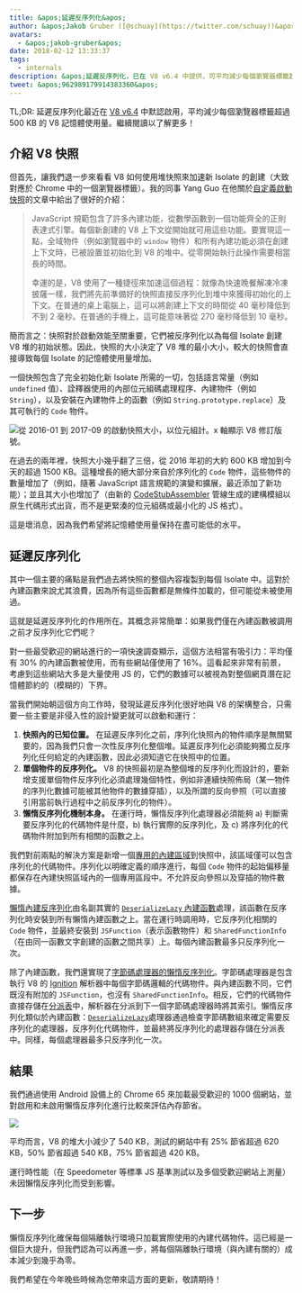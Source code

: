 ```yaml
---
title: &apos;延遲反序列化&apos;
author: &apos;Jakob Gruber ([@schuay](https://twitter.com/schuay))&apos;
avatars:
  - &apos;jakob-gruber&apos;
date: 2018-02-12 13:33:37
tags:
  - internals
description: &apos;延遲反序列化，已在 V8 v6.4 中提供，可平均減少每個瀏覽器標籤超過 500 KB 的 V8 記憶體使用量。&apos;
tweet: &apos;962989179914383360&apos;
---
```

TL;DR: 延遲反序列化最近在 [V8 v6.4](/blog/v8-release-64) 中默認啟用，平均減少每個瀏覽器標籤超過 500 KB 的 V8 記憶體使用量。繼續閱讀以了解更多！

## 介紹 V8 快照

但首先，讓我們退一步來看看 V8 如何使用堆快照來加速新 Isolate 的創建（大致對應於 Chrome 中的一個瀏覽器標籤）。我的同事 Yang Guo 在他關於[自定義啟動快照](/blog/custom-startup-snapshots)的文章中給出了很好的介紹：

<!--truncate-->
> JavaScript 規範包含了許多內建功能，從數學函數到一個功能齊全的正則表達式引擎。每個新創建的 V8 上下文從開始就可用這些功能。要實現這一點，全域物件（例如瀏覽器中的 `window` 物件）和所有內建功能必須在創建上下文時，已被設置並初始化到 V8 的堆中。從零開始執行此操作需要相當長的時間。
> 
> 幸運的是，V8 使用了一種捷徑來加速這個過程：就像為快速晚餐解凍冷凍披薩一樣，我們將先前準備好的快照直接反序列化到堆中來獲得初始化的上下文。在普通的桌上電腦上，這可以將創建上下文的時間從 40 毫秒降低到不到 2 毫秒。在普通的手機上，這可能意味著從 270 毫秒降低到 10 毫秒。

簡而言之：快照對於啟動效能至關重要，它們被反序列化以為每個 Isolate 創建 V8 堆的初始狀態。因此，快照的大小決定了 V8 堆的最小大小，較大的快照會直接導致每個 Isolate 的記憶體使用量增加。

一個快照包含了完全初始化新 Isolate 所需的一切，包括語言常量（例如 `undefined` 值）、詮釋器使用的內部位元組碼處理程序、內建物件（例如 `String`），以及安裝在內建物件上的函數（例如 `String.prototype.replace`）及其可執行的 `Code` 物件。

![從 2016-01 到 2017-09 的啟動快照大小，以位元組計。x 軸顯示 V8 修訂版號。](/_img/lazy-deserialization/startup-snapshot-size.png)

在過去的兩年裡，快照大小幾乎翻了三倍，從 2016 年初的大約 600 KB 增加到今天的超過 1500 KB。這種增長的絕大部分來自於序列化的 `Code` 物件，這些物件的數量增加了（例如，隨著 JavaScript 語言規範的演變和擴展，最近添加了新功能）；並且其大小也增加了（由新的 [CodeStubAssembler](/blog/csa) 管線生成的建構模組以原生代碼形式出貨，而不是更緊湊的位元組碼或最小化的 JS 格式）。

這是壞消息，因為我們希望將記憶體使用量保持在盡可能低的水平。

## 延遲反序列化

其中一個主要的痛點是我們過去將快照的整個內容複製到每個 Isolate 中。這對於內建函數來說尤其浪費，因為所有這些函數都是無條件加載的，但可能從未被使用過。

這就是延遲反序列化的作用所在。其概念非常簡單：如果我們僅在內建函數被調用之前才反序列化它們呢？

對一些最受歡迎的網站進行的一項快速調查顯示，這個方法相當有吸引力：平均僅有 30% 的內建函數被使用，而有些網站僅使用了 16%。這看起來非常有前景，考慮到這些網站大多是大量使用 JS 的，它們的數據可以被視為對整個網頁潛在記憶體節約的（模糊的）下界。

當我們開始朝這個方向工作時，發現延遲反序列化很好地與 V8 的架構整合，只需要一些主要是非侵入性的設計變更就可以啟動和運行：

1. **快照內的已知位置。** 在延遲反序列化之前，序列化快照內的物件順序是無關緊要的，因為我們只會一次性反序列化整個堆。延遲反序列化必須能夠獨立反序列化任何給定的內建函數，因此必須知道它在快照中的位置。
2. **單個物件的反序列化。** V8 的快照最初是為整個堆的反序列化而設計的，要新增支援單個物件反序列化必須處理幾個特性，例如非連續快照佈局（某一物件的序列化數據可能被其他物件的數據穿插），以及所謂的反向參照（可以直接引用當前執行過程中之前反序列化的物件）。
3. **懶惰反序列化機制本身。** 在運行時，懶惰反序列化處理器必須能夠 a) 判斷需要反序列化的代碼物件是什麼，b) 執行實際的反序列化，及 c) 將序列化的代碼物件附加到所有相關的函數之上。

我們對前兩點的解決方案是新增一個[專用的內建區域](https://cs.chromium.org/chromium/src/v8/src/snapshot/snapshot.h?l=55&rcl=f5b1d1d4f29b238ca2f0a13bf3a7b7067854592d)到快照中，該區域僅可以包含序列化的代碼物件。序列化以明確定義的順序進行，每個 `Code` 物件的起始偏移量都保存在內建快照區域內的一個專用區段中。不允許反向參照以及穿插的物件數據。

[懶惰內建反序列化](https://goo.gl/dxkYDZ)由名副其實的 [`DeserializeLazy` 內建函數](https://cs.chromium.org/chromium/src/v8/src/builtins/x64/builtins-x64.cc?l=1355&rcl=f5b1d1d4f29b238ca2f0a13bf3a7b7067854592d)處理，該函數在反序列化時安裝到所有懶惰內建函數之上。當在運行時調用時，它反序列化相關的 `Code` 物件，並最終安裝到 `JSFunction`（表示函數物件）和 `SharedFunctionInfo`（在由同一函數文字創建的函數之間共享）上。每個內建函數最多只反序列化一次。

除了內建函數，我們還實現了[字節碼處理器的懶惰反序列化](https://goo.gl/QxZBL2)。字節碼處理器是包含執行 V8 的 [Ignition](/blog/ignition-interpreter) 解析器中每個字節碼邏輯的代碼物件。與內建函數不同，它們既沒有附加的 `JSFunction`，也沒有 `SharedFunctionInfo`。相反，它們的代碼物件直接存儲在[分派表](https://cs.chromium.org/chromium/src/v8/src/interpreter/interpreter.h?l=94&rcl=f5b1d1d4f29b238ca2f0a13bf3a7b7067854592d)中，解析器在分派到下一個字節碼處理器時將其索引。懶惰反序列化類似於內建函數：[`DeserializeLazy`](https://cs.chromium.org/chromium/src/v8/src/interpreter/interpreter-generator.cc?l=3247&rcl=f5b1d1d4f29b238ca2f0a13bf3a7b7067854592d)處理器通過檢查字節碼數組來確定需要反序列化的處理器，反序列化代碼物件，並最終將反序列化的處理器存儲在分派表中。同樣，每個處理器最多只反序列化一次。

## 結果

我們通過使用 Android 設備上的 Chrome 65 來加載最受歡迎的 1000 個網站，並對啟用和未啟用懶惰反序列化進行比較來評估內存節省。

![](/_img/lazy-deserialization/memory-savings.png)

平均而言，V8 的堆大小減少了 540 KB，測試的網站中有 25% 節省超過 620 KB，50% 節省超過 540 KB，75% 節省超過 420 KB。

運行時性能（在 Speedometer 等標準 JS 基準測試以及多個受歡迎網站上測量）未因懶惰反序列化而受到影響。

## 下一步

懶惰反序列化確保每個隔離執行環境只加載實際使用的內建代碼物件。這已經是一個巨大提升，但我們認為可以再進一步，將每個隔離執行環境（與內建有關的）成本減少到幾乎為零。

我們希望在今年晚些時候為您帶來這方面的更新，敬請期待！
